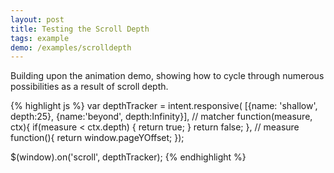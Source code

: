 ```yaml
---
layout: post
title: Testing the Scroll Depth
tags: example
demo: /examples/scrolldepth
---
```


Building upon the animation demo, showing how to cycle through numerous possibilities as a result of scroll depth.

{% highlight js %}
var depthTracker = intent.responsive(
   [{name: 'shallow', depth:25},
    {name:'beyond', depth:Infinity}],
   // matcher
   function(measure, ctx){
      if(measure < ctx.depth) { return true; }
      return false;
   },
// measure
function(){
return window.pageYOffset;
});

$(window).on('scroll', depthTracker);
{% endhighlight %}
